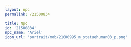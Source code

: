 ```yaml
---
layout: npc
permalink: /21500834

title: Npc
id: '21500834'
npc_name: 'Ariel'
icon_url: 'portrait/mob/21000995_m_statuehuman03_p.png'
---
```

